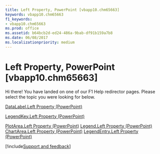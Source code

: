 ```yaml
---
title: Left Property, PowerPoint [vbapp10.chm65663]
keywords: vbapp10.chm65663
f1_keywords:
- vbapp10.chm65663
ms.prod: office
ms.assetid: b64bcb2d-ed24-486a-9bab-df91b159a7b8
ms.date: 06/08/2017
ms.localizationpriority: medium
---
```



# Left Property, PowerPoint [vbapp10.chm65663]

Hi there! You have landed on one of our F1 Help redirector pages. Please select the topic you were looking for below.

[DataLabel.Left Property (PowerPoint)](https://msdn.microsoft.com/library/7792787a-aa61-a76f-f1b4-4be9cd8995dd%28Office.15%29.aspx)

[LegendKey.Left Property (PowerPoint)](https://msdn.microsoft.com/library/79cb8efe-47a1-7d2d-c2b7-5496072ce5f7%28Office.15%29.aspx)

[PlotArea.Left Property (PowerPoint)](https://msdn.microsoft.com/library/4dae4fc8-146f-9c20-f329-636b64b7acb5%28Office.15%29.aspx)
[Legend.Left Property (PowerPoint)](https://msdn.microsoft.com/library/b4773f94-6810-f917-2f8a-6da92bbfdd2e%28Office.15%29.aspx)
[ChartArea.Left Property (PowerPoint)](https://msdn.microsoft.com/library/49dc752d-ebfb-318b-2ac5-7d72146593dc%28Office.15%29.aspx)
[LegendEntry.Left Property (PowerPoint)](https://msdn.microsoft.com/library/02672e4c-3553-3bd3-f751-ed5870668560%28Office.15%29.aspx)

[!include[Support and feedback](~/includes/feedback-boilerplate.md)]